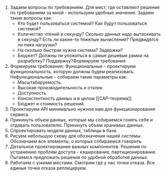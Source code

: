 1. Задаем вопросы по требованиям. Для мест, где оставляют решение по требованиям за мной - используем удобные значения.
    Задаем такие вопросы как:
	 - Кто будет пользоваться системой? Как будут пользоваться системой?
	 - Количество чтений в секунду? Сколько данных надо вытаскивать в секунду? Есть ли какие-то тяжелые вычисления? Предвидятся ли пики нагрузки?
	 - На сколько быстрая нужна система? Задержки?
	 - Бюджет? Должны ли уложиться в самые дешевые рамки на разработку? Поддержку?Формируем требования
2. Формируем требования:
    Функциональные - проектируем функциональность. которую должны будем реализовать.
	Нефункциональные - собираем такие параметры как:
    - Масштабируемость.
    - Высокая производительность и отклик.
    - Доступность.
    - Консистентность данных и в целом [[CAP-теорема]].
    - Бюджет и стоимость решений.
3. Проектируем API минимально нужное нам для функционирования сервиса.
4. Прикинуть объем данных, которые мы собираемся гонять себе и отдавать пользователю. Прикинуть объем хранимых данных.
5. Спроектировать модели данных, таблицы в базе.
6. Рисуем небольшую схему для обозначения нашей системы. Обозначаем все элементы, о которых собираемся говорить.
7. Детальное проектирование важных компонентов. Решения по устранению проблем доступа - кэширование, партиционирование. Пытаемся предложить решения по удобной обработке данных.
8. Работаем с узкими местами. Смотрим где у нас точки отказа. Все единые точки отказа реплицируем. 

 